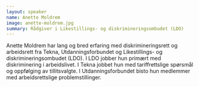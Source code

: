 ```yaml
---
layout: speaker
name: Anette Moldrem
image: anette-moldrem.jpg
summary: Rådgiver i Likestillings- og diskrimineringsombudet (LDO)
---
```

Anette Moldrem har lang og bred erfaring med diskrimineringsrett og arbeidsrett fra Tekna, Utdanningsforbundet og Likestillings- og diskrimineringsombudet (LDO). I LDO jobber hun primært med diskriminering i arbeidslivet.  I Tekna jobbet hun med tariffrettslige spørsmål og oppfølging av tillitsvalgte. I Utdanningsforbundet bisto hun medlemmer med arbeidsrettslige problemstillinger.
